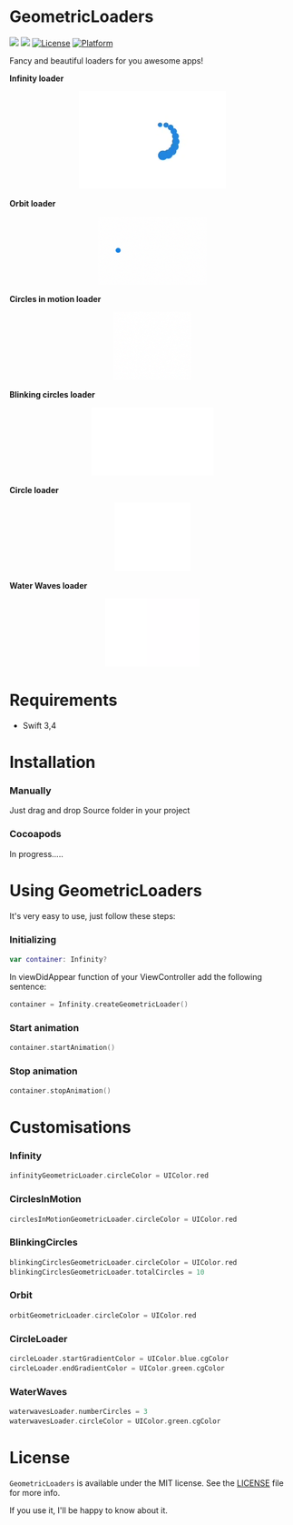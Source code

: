 # GeometricLoaders
![](https://img.shields.io/badge/language-swift-blue.svg)
![](https://img.shields.io/badge/version-1.0.0-red.svg)
[![License](https://img.shields.io/cocoapods/l/RecordButton.svg?style=flat)](https://github.com/pablogsIO/GeometricLoaders)
[![Platform](https://img.shields.io/cocoapods/p/RecordButton.svg?style=flat)](https://github.com/pablogsIO/GeometricLoaders)

Fancy and beautiful loaders for you awesome apps!

**Infinity loader**
<p align="center">
<img src="Images/infinityloader.gif"/>
</p>

**Orbit loader**
<p align="center">
<img src="Images/orbitloader.gif" height="120px"/>
</p>

**Circles in motion loader**
<p align="center">
<img src="Images/circleinmotionloader.gif" height="120px"/>
</p>

**Blinking circles loader**
<p align="center">
<img src="Images/blinkingcirclesLoader.gif" height="120px"/>
</p>

**Circle loader**
<p align="center">
<img src="Images/circleLoader.gif" height="120px"/>
</p>

**Water Waves loader**
<p align="center">
<img src="Images/waterwaves.gif" height="120px"/>
</p>

# Requirements

* Swift 3,4

# Installation

### Manually

Just drag and drop Source folder in your project

### Cocoapods

In progress.....

# Using GeometricLoaders

It's very easy to use, just follow these steps:

### Initializing

```swift
var container: Infinity?
```

In viewDidAppear function of your ViewController add the following sentence:
```swift
container = Infinity.createGeometricLoader()
```
### Start animation
```swift
container.startAnimation()
```
### Stop animation
```swift
container.stopAnimation()
```

# Customisations

### Infinity

```swift
infinityGeometricLoader.circleColor = UIColor.red
```

### CirclesInMotion
```swift
circlesInMotionGeometricLoader.circleColor = UIColor.red
```
### BlinkingCircles
```swift
blinkingCirclesGeometricLoader.circleColor = UIColor.red
blinkingCirclesGeometricLoader.totalCircles = 10
```
### Orbit
```swift
orbitGeometricLoader.circleColor = UIColor.red
```
### CircleLoader
```swift
circleLoader.startGradientColor = UIColor.blue.cgColor
circleLoader.endGradientColor = UIColor.green.cgColor
```
### WaterWaves
```swift
waterwavesLoader.numberCircles = 3
waterwavesLoader.circleColor = UIColor.green.cgColor
```

# License

`GeometricLoaders` is available under the MIT license. See the [LICENSE](LICENSE) file for more info.

If you use it, I'll be happy to know about it.
